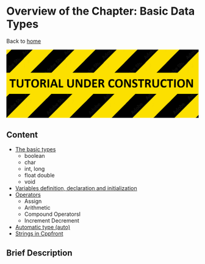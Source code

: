 # Overview of the Chapter: Basic Data Types

Back to [home](../readme.md)

![](../TutorialUnderConstruction.png)

## Content

* [The basic types](basic_types.md)
	* boolean	
	* char
	* int, long
	* float double
	* void
* [Variables definition, declaration and initialization](Variables.md)
* [Operators](Operators.md)
	* Assign
	* Arithmetic
	* Compound OperatorsI
	* Increment Decrement
* [Automatic type (auto)](Automatic_type.md)
* [Strings in Cppfront](Strings.md)

## Brief Description
